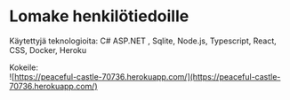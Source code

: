 # Lomake henkilötiedoille

Käytettyjä teknologioita: C# ASP.NET , Sqlite, Node.js, Typescript, React, CSS, Docker, Heroku

Kokeile:   
![https://peaceful-castle-70736.herokuapp.com/](https://peaceful-castle-70736.herokuapp.com/)  


